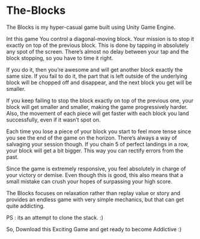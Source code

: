 # The-Blocks
The Blocks is my hyper-casual game built using Unity Game Engine.

Int this game You control a diagonal-moving block. Your mission is to stop it exactly on top of the previous block. This is done by tapping in absolutely any spot of the screen. There’s almost no delay between your tap and the block stopping, so you have to time it right.

If you do it, then you’re awesome and will get another block exactly the same size. If you fail to do it, the part that is left outside of the underlying block will be chopped off and disappear, and the next block you get will be smaller.

If you keep failing to stop the block exactly on top of the previous one, your block will get smaller and smaller, making the game progressively harder. Also, the movement of each piece will get faster with each block you land successfully, even if it wasn’t spot on.

Each time you lose a piece of your block you start to feel more tense since you see the end of the game on the horizon. There’s always a way of salvaging your session though. If you chain 5 of perfect landings in a row, your block will get a bit bigger. This way you can rectify errors from the past.

Since the game is extremely responsive, you feel absolutely in charge of your victory or demise. Even though this is good, this also means that a small mistake can crush your hopes of surpassing your high score.

The Blocks focuses on relaxation rather than replay value or story and provides an endless game with very simple mechanics, but that can get quite addicting.

PS : its an attempt to clone the stack. :)

So, Download this Exciting Game and get ready to become Addictive :)
